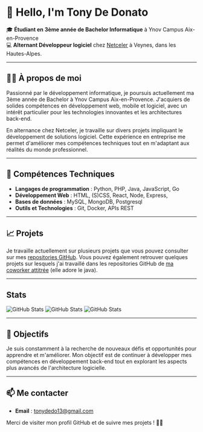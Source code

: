 # 👋 Hello, I'm Tony De Donato


🎓 **Étudiant en 3ème année de Bachelor Informatique** à Ynov Campus Aix-en-Provence  
💻 **Alternant Développeur logiciel** chez [Netceler](https://www.netceler.com/) à Veynes, dans les Hautes-Alpes.

---

## 🧑‍💻 À propos de moi

Passionné par le développement informatique, je poursuis actuellement ma 3ème année de Bachelor à Ynov Campus Aix-en-Provence. J'acquiers de solides compétences en développement web, mobile et logiciel, avec un intérêt particulier pour les technologies innovantes et les architectures back-end.

En alternance chez Netceler, je travaille sur divers projets impliquant le développement de solutions logiciel. Cette expérience en entreprise me permet d'améliorer mes compétences techniques tout en m'adaptant aux réalités du monde professionnel.

---

## 🚀 Compétences Techniques

- **Langages de programmation** : Python, PHP, Java, JavaScript, Go
- **Développement Web** : HTML, (S)CSS, React, Node, Express, 
- **Bases de données** : MySQL, MongoDB, Postgresql
- **Outils et Technologies** : Git, Docker, APIs REST

---

## 📈 Projets

Je travaille actuellement sur plusieurs projets que vous pouvez consulter sur mes [repositories GitHub](https://github.com/Tony-De-Donato).
Vous pouvez également retrouver quelques projets sur lesquels j'ai travaillé dans les repositories GitHub de [ma coworker attitrée](https://github.com/mzribel) (elle adore le java).

---

## Stats


![GitHub Stats](https://github-readme-stats.vercel.app/api/top-langs/?username=Tony-De-Donato&theme=dark&show_icons=true&hide_border=true&layout=compact)
![GitHub Stats](https://github-readme-stats.vercel.app/api?username=Tony-De-Donato&theme=dark&show_icons=true&hide_border=true&count_private=true)
![GitHub Stats](https://github-readme-streak-stats.herokuapp.com/?user=Tony-De-Donato&theme=dark&hide_border=true)

---

## 🎯 Objectifs

Je suis constamment à la recherche de nouveaux défis et opportunités pour apprendre et m'améliorer. Mon objectif est de continuer à développer mes compétences en développement back-end tout en explorant les aspects plus avancés de l'architecture logicielle.

---

## 📫 Me contacter

- **Email** : tonydedo13@gmail.com

Merci de visiter mon profil GitHub et de suivre mes projets ! 👨‍💻
